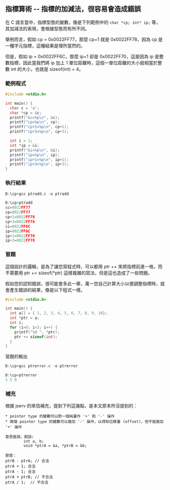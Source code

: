 ## 指標算術 -- 指標的加減法，很容易會造成錯誤

在 C 語言當中，指標型態的變數，像是下列範例中的 `char *cp; int* ip;` 等，其加減法的表現，會根據型態而有所不同。

舉例而言，假如 cp = 0x0022FF77，那麼 cp+1 就是 0x0022FF78，因為 cp 是一種字元指標，這種結果是理所當然的。

但是，假如 ip = 0x0022FF6C，那麼 ip+1 卻是 0x0022FF70，這是因為 ip 是整數指標，因此當我們將 ip 加上 1 單位距離時，這個一單位距離的大小就相當於整數 int 的大小，也就是 sizeof(int) = 4。

### 範例程式

```CPP
#include <stdio.h>

int main() {
  char c = 'a';
  char *cp = &c;
  printf("&c=%p\n", &c);
  printf("cp=%p\n", cp);
  printf("cp+1=%p\n", cp+1);
  printf("cp+3=%p\n", cp+3);

  int i = 1;
  int *ip = &i;
  printf("&i=%p\n", &i);
  printf("ip=%p\n", ip);
  printf("ip+1=%p\n", ip+1);
  printf("ip+3=%p\n", ip+3);
}

```

### 執行結果

```CPP
D:\cp>gcc ptradd.c -o ptradd

D:\cp>ptradd
&c=0022FF77
cp=0022FF77
cp+1=0022FF78
cp+3=0022FF7A
&i=0022FF6C
ip=0022FF6C
ip+1=0022FF70
ip+3=0022FF78
```

### 習題

這個設計的邏輯，是為了讓您寫程式時，可以都用 ptr ++ 來將指標前進一格，而不需要用 ptr += sizeof(*ptr) 這樣複雜的寫法，但是這也造成了一些問題。

假如您的認知錯誤，很可能會多此一舉，萬一您自己計算大小以便調整指標時，就會產生錯誤的結果，像是以下程式一樣。

```CPP
#include <stdio.h>

int main() {
  int a[] = { 1, 2, 3, 4, 5, 6, 7, 8, 9, 10};
  int *ptr = a;
  int i;
  for (i=0; i<3; i++) {
    printf("%d ", *ptr);
    ptr += sizeof(int);
  }
}
```

習題的輸出

```CPP
D:\cp>gcc ptrerror.c -o ptrerror

D:\cp>ptrerror
1 5 9
```

### 補充

根據 jserv 的來信補充，提到下列這幾點，是本文原本所沒提到的：

```
* pointer type 的變數可以對一個純量作 '+' 和 '-' 操作
* 兩個 pointer type 的變數可以施加 '-' 操作，以得知位移量 (offset)，但不能施加 '+' 操作

意思是說，假設:
        int a, b;
        void *ptrA = &a, *ptrB = &b;

那麼：
ptrB - ptrA; // 合法
ptrA + 1; 合法
ptrA - 1; 合法
ptrA + ptrB; // 不合法
ptrA / 1;  // 不合法

```